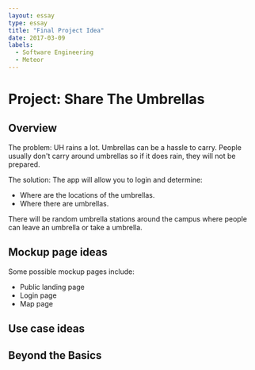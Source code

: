 ```yaml
---
layout: essay
type: essay
title: "Final Project Idea"
date: 2017-03-09
labels:
  - Software Engineering
  - Meteor
---
```


<!-- This essay was collaboratively written by Kelly Lee and Dan Li. -->

# Project: Share The Umbrellas

## Overview

The problem: UH rains a lot. Umbrellas can be a hassle to carry. People usually don't carry around umbrellas so if it does rain, they will not be prepared.

The solution: The app will allow you to login and determine:
<ul>
  <li>Where are the locations of the umbrellas.</li>
  <li>Where there are umbrellas.</li>
</ul>

There will be random umbrella stations around the campus where people can leave an umbrella or take a umbrella.


## Mockup page ideas
Some possible mockup pages include:
<ul>
  <li>Public landing page</li>
  <li>Login page</li>
  <li>Map page</li>
</ul>


## Use case ideas



## Beyond the Basics
